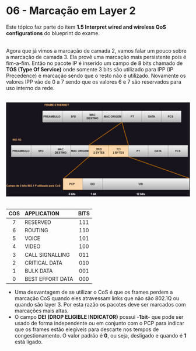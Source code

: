 # 06 - Marcação em Layer 2

Este tópico faz parte do ítem **1.5 Interpret wired and wireless QoS configurations** do blueprint do exame. <br></br>

Agora que já vimos a marcação de camada 2, vamos falar um pouco sobre a marcação de camada 3. Ela provê uma marcação mais persistente pois é fim-a-fim. Então no pacote IP é inserido um campo de 8 bits chamado de **TOS (Type Of Service)** onde somente 3 bits são utilizado para IPP (IP Precedence) e marcação sendo que o resto não é utilizado. Novamente os valores IPP vão de 0 a 7 sendo que os valores 6 e 7 são reservados para uso interno da rede. <br></br>

![CLASSIFICAÇÃO](Imagens/quadro_ethernet.png) <br></br>

| COS | APPLICATION      | BITS |
| :--:| :--------------- | :--: |
| 7   | RESERVED         | 111  |
| 6   | ROUTING          | 110  |
| 5   | VOICE            | 101  | 
| 4   | VIDEO            | 100  |
| 3   | CALL SIGNALLING  | 011  |
| 2   | CRITICAL DATA    | 010  |
| 1   | BULK DATA        | 001  |
| 0   | BEST EFFORT DATA | 000  |

* Uma desvantagem de se utilizar o CoS é que os frames perdem a marcação CoS quando eles atravessam links que não são 802.1Q ou quando são layer 3. Por esta razão os pacotes deve ser marcados com marcações mais altas.
* O campo **DEI (DROP ELIGIBLE INDICATOR)** possui -**1bit**- que pode ser usado de forma independente ou em conjunto com o PCP para indicar que os frames estão elegíveis para descarte nos tempos de congestionamento. O valor padrão é **0**, ou seja, desligado e quando é **1** está ligado.